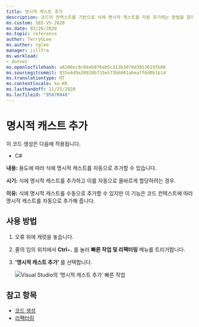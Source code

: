 ```yaml
---
title: 명시적 캐스트 추가
description: 코드의 컨텍스트를 기반으로 식에 명시적 캐스트를 자동 추가하는 방법을 알아봅니다.
ms.custom: SEO-VS-2020
ms.date: 03/26/2020
ms.topic: reference
author: TerryGLee
ms.author: tglee
manager: jillfra
ms.workload:
- dotnet
ms.openlocfilehash: a8208ec9c84eb076ab5c313b3078d3853619fb06
ms.sourcegitcommit: 935e4d9a20928b733e573b6801a6eaff0d0b1b14
ms.translationtype: HT
ms.contentlocale: ko-KR
ms.lasthandoff: 11/25/2020
ms.locfileid: "95870848"
---
```

# <a name="add-explicit-cast"></a>명시적 캐스트 추가

이 코드 생성은 다음에 적용됩니다.

- C#

**내용:** 용도에 따라 식에 명시적 캐스트를 자동으로 추가할 수 있습니다.

**시기:** 식에 명시적 캐스트를 추가하고 이를 자동으로 올바르게 할당하려는 경우.

**이유:** 식에 명시적 캐스트를 수동으로 추가할 수 있지만 이 기능은 코드 컨텍스트에 따라 명시적 캐스트를 자동으로 추가해 줍니다.

## <a name="how-to-use-it"></a>사용 방법

1. 오류 위에 캐럿을 놓습니다.
2. 줄의 임의 위치에서 **Ctrl**+**.** 를 눌러 **빠른 작업 및 리팩터링** 메뉴를 트리거합니다.
3. **‘명시적 캐스트 추가’** 를 선택합니다.

   ![Visual Studio의 ‘명시적 캐스트 추가’ 빠른 작업](media/add-explicit-cast.png)

## <a name="see-also"></a>참고 항목

- [코드 생성](../code-generation-in-visual-studio.md)
- [리팩터링](../refactoring-in-visual-studio.md)
